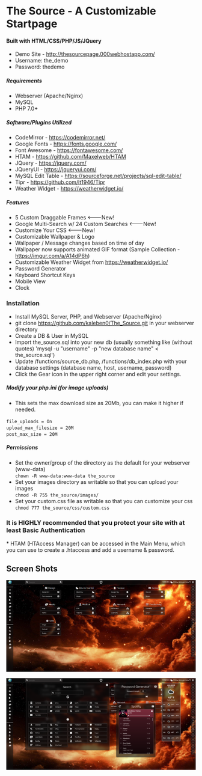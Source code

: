 <h1>The Source - A Customizable Startpage</h1>

<h4>Built with HTML/CSS/PHP/JS/JQuery</h4>

* Demo Site - http://thesourcepage.000webhostapp.com/
* Username:  the_demo
* Password: thedemo

<h5>Requirements</h5>

* Webserver (Apache/Nginx)
* MySQL
* PHP 7.0+

<h5>Software/Plugins Utilized</h5>

* CodeMirror - https://codemirror.net/
* Google Fonts - https://fonts.google.com/
* Font Awesome - https://fontawesome.com/
* HTAM - https://github.com/Maxelweb/HTAM
* JQuery - https://jquery.com/
* JQueryUI - https://jqueryui.com/
* MySQL Edit Table - https://sourceforge.net/projects/sql-edit-table/
* Tipr - https://github.com/lt1946/Tipr
* Weather Widget - https://weatherwidget.io/

<h5>Features</h5>

* 5 Custom Draggable Frames <---New!
* Google Multi-Search w/ 24 Custom Searches <---New!
* Customize Your CSS <---New!
* Customizable Wallpaper & Logo
* Wallpaper / Message changes based on time of day
* Wallpaper now supports animated GIF format (Sample Collection - https://imgur.com/a/A14dP6h)
* Customizable Weather Widget from https://weatherwidget.io/
* Password Generator
* Keyboard Shortcut Keys
* Mobile View
* Clock

<h3>Installation</h3>

* Install MySQL Server, PHP, and Webserver (Apache/Nginx)
* git clone https://github.com/kaleben0/The_Source.git in your webserver directory
* Create a DB & User in MySQL
* Import the_source.sql into your new db (usually something like (without quotes) 'mysql -u "username" -p "new database name" < the_source.sql')
* Update /functions/source_db.php, /functions/db_index.php with your database settings (database name, host, username, password)
* Click the Gear icon in the upper right corner and edit your settings.

<h5>Modify your php.ini (for image uploads)</h5>

* This sets the max download size as 20Mb, you can make it higher if needed.

`file_uploads = On`<br>
`upload_max_filesize = 20M`<br>
`post_max_size = 20M`<br>

<h5>Permissions</h5>

* Set the owner/group of the directory as the default for your webserver (www-data) <br>
`chown -R www-data:www-data the_source`<br>
* Set your images directory as writable so that you can upload your images<br>
`chmod -R 755 the_source/images/`<br>
* Set your custom.css file as writable so that you can customize your css<br>
`chmod 777 the_source/css/custom.css`<br>

<h3>It is HIGHLY recommended that you protect your site with at least Basic Authentication </h3>
* HTAM (HTAccess Manager) can be accessed in the Main Menu, which you can use to create a .htaccess and add a username & password.

<h2>Screen Shots</h2>

![SS1](/screenshots/capture-main.png)

![SS2](/screenshots/capture-search.png)
